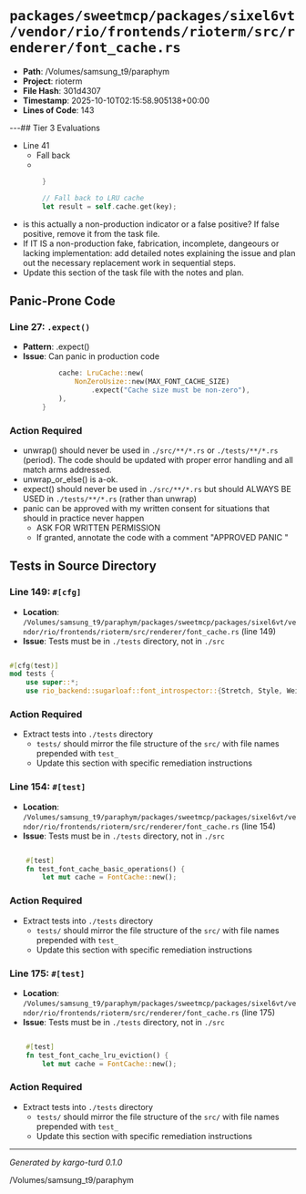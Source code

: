 # `packages/sweetmcp/packages/sixel6vt/vendor/rio/frontends/rioterm/src/renderer/font_cache.rs`

- **Path**: /Volumes/samsung_t9/paraphym
- **Project**: rioterm
- **File Hash**: 301d4307  
- **Timestamp**: 2025-10-10T02:15:58.905138+00:00  
- **Lines of Code**: 143

---## Tier 3 Evaluations


- Line 41
  - Fall back
  - 

```rust
        }

        // Fall back to LRU cache
        let result = self.cache.get(key);

```

- is this actually a non-production indicator or a false positive? If false positive, remove it from the task file.
- If IT IS a non-production fake, fabrication, incomplete, dangeours or lacking implementation: add detailed notes explaining the issue and plan out the necessary replacement work in sequential steps. 
- Update this section of the task file with the notes and plan.

## Panic-Prone Code


### Line 27: `.expect()`

- **Pattern**: .expect()
- **Issue**: Can panic in production code

```rust
            cache: LruCache::new(
                NonZeroUsize::new(MAX_FONT_CACHE_SIZE)
                    .expect("Cache size must be non-zero"),
            ),
        }
```

### Action Required

- unwrap() should never be used in `./src/**/*.rs` or `./tests/**/*.rs` (period). The code should be updated with proper error handling and all match arms addressed.
- unwrap_or_else() is a-ok. 
- expect() should never be used in `./src/**/*.rs` but should ALWAYS BE USED in `./tests/**/*.rs` (rather than unwrap)
- panic can be approved with my written consent for situations that should in practice never happen  
  - ASK FOR WRITTEN PERMISSION
  - If granted, annotate the code with a comment "APPROVED PANIC "

## Tests in Source Directory


### Line 149: `#[cfg]`

- **Location**: `/Volumes/samsung_t9/paraphym/packages/sweetmcp/packages/sixel6vt/vendor/rio/frontends/rioterm/src/renderer/font_cache.rs` (line 149)
- **Issue**: Tests must be in `./tests` directory, not in `./src`

```rust

#[cfg(test)]
mod tests {
    use super::*;
    use rio_backend::sugarloaf::font_introspector::{Stretch, Style, Weight};
```

### Action Required

- Extract tests into `./tests` directory
  - `tests/` should mirror the file structure of the `src/` with file names prepended with `test_`
  - Update this section with specific remediation instructions
  


### Line 154: `#[test]`

- **Location**: `/Volumes/samsung_t9/paraphym/packages/sweetmcp/packages/sixel6vt/vendor/rio/frontends/rioterm/src/renderer/font_cache.rs` (line 154)
- **Issue**: Tests must be in `./tests` directory, not in `./src`

```rust

    #[test]
    fn test_font_cache_basic_operations() {
        let mut cache = FontCache::new();

```

### Action Required

- Extract tests into `./tests` directory
  - `tests/` should mirror the file structure of the `src/` with file names prepended with `test_`
  - Update this section with specific remediation instructions
  


### Line 175: `#[test]`

- **Location**: `/Volumes/samsung_t9/paraphym/packages/sweetmcp/packages/sixel6vt/vendor/rio/frontends/rioterm/src/renderer/font_cache.rs` (line 175)
- **Issue**: Tests must be in `./tests` directory, not in `./src`

```rust

    #[test]
    fn test_font_cache_lru_eviction() {
        let mut cache = FontCache::new();

```

### Action Required

- Extract tests into `./tests` directory
  - `tests/` should mirror the file structure of the `src/` with file names prepended with `test_`
  - Update this section with specific remediation instructions
  

---

*Generated by kargo-turd 0.1.0*

/Volumes/samsung_t9/paraphym